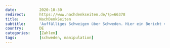 ```yaml
---
date:          2020-10-30
redirect:      https://www.nachdenkseiten.de/?p=66378
title:         NachDenkSeiten
subtitle:      'Auffälliges Schweigen über Schweden. Hier ein Bericht von Henning Rosenbusch'
country:       DE
categories:    [Zahlen]
tags:          [schweden, manipulation]
---
```

